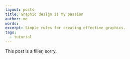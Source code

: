 ```yaml
---
layout: posts
title: Graphic design is my passion
author: me
words: 
excerpt: Simple rules for creating effective graphics. 
tags: 
  - tutorial
---
```


This post is a filler, sorry.